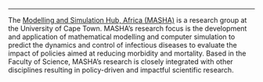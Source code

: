 ***

The [Modelling and Simulation Hub, Africa (MASHA)](http://www.masha.uct.ac.za) is a research group at the University of Cape Town.  MASHA’s research focus is the development and application of mathematical modelling and computer simulation to predict the dynamics and control of infectious diseases to evaluate the impact of policies aimed at reducing morbidity and mortality. Based in the Faculty of Science, MASHA’s research is closely integrated with other disciplines resulting in policy-driven and impactful scientific research. 
